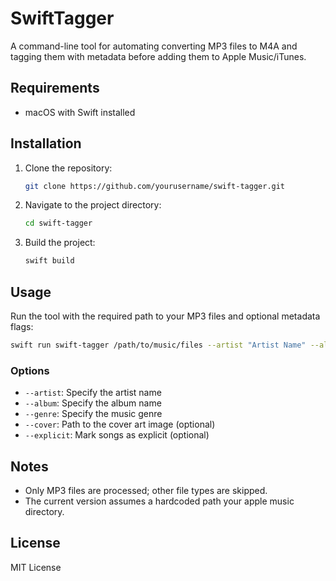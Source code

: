 # SwiftTagger

A command-line tool for automating converting MP3 files to M4A and tagging them with metadata before adding them to Apple Music/iTunes.

## Requirements
- macOS with Swift installed

## Installation
1. Clone the repository:
   ```bash
   git clone https://github.com/yourusername/swift-tagger.git
   ```
2. Navigate to the project directory:
   ```bash
   cd swift-tagger
   ```
3. Build the project:
   ```bash
   swift build
   ```

## Usage
Run the tool with the required path to your MP3 files and optional metadata flags:

```bash
swift run swift-tagger /path/to/music/files --artist "Artist Name" --album "Album Name" --genre "Genre" --cover /path/to/cover.jpg
```

### Options
- `--artist`: Specify the artist name
- `--album`: Specify the album name
- `--genre`: Specify the music genre
- `--cover`: Path to the cover art image (optional)
- `--explicit`: Mark songs as explicit (optional)

## Notes
- Only MP3 files are processed; other file types are skipped.
- The current version assumes a hardcoded path your apple music directory.

## License
MIT License

